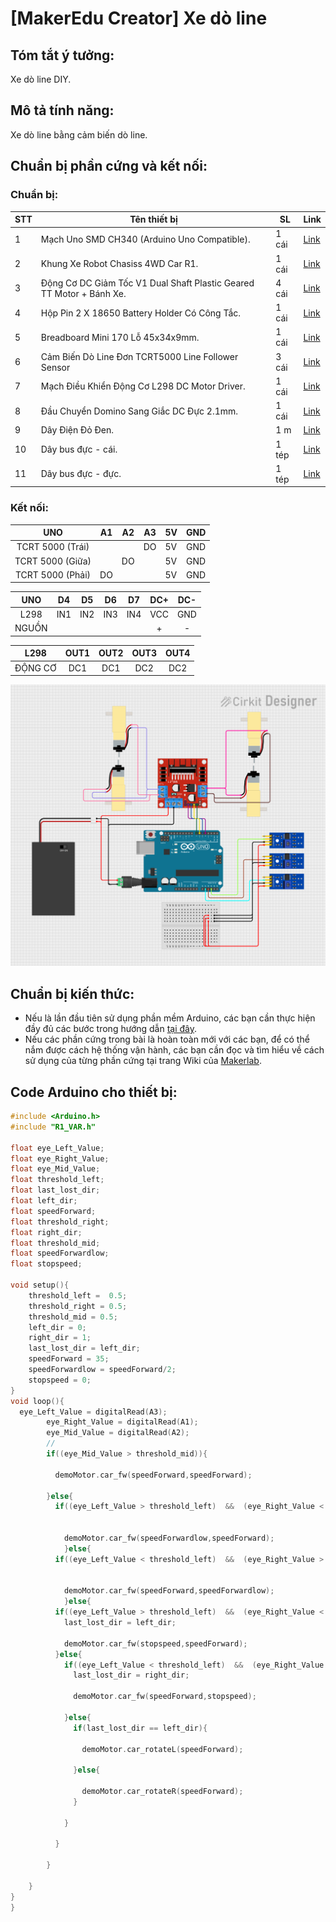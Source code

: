 # [MakerEdu Creator] Xe dò line
## Tóm tắt ý tưởng:
Xe dò line DIY.
## Mô tả tính năng:
Xe dò line bằng cảm biến dò line.
## Chuẩn bị phần cứng và kết nối:
### Chuẩn bị:

<table class="tg">
<thead>
  <tr>
    <th class="tg-baqh">STT</th>
    <th class="tg-baqh">Tên thiết bị </th>
    <th class="tg-baqh">SL</th>
    <th class="tg-baqh">Link</th>
  </tr>
</thead>
<tbody>
  <tr>
    <td class="tg-baqh">1</td>
    <td class="tg-73oq">Mạch Uno SMD CH340 (Arduino Uno Compatible).</td>
    <td class="tg-baqh">1 cái</td>
    <td class="tg-baqh"><a href="https://hshop.vn/products/arduino-uno-r3-smd-chip-don">Link</a></td>
  </tr>
  <tr>
    <td class="tg-baqh">2</td>
    <td class="tg-0lax">Khung Xe Robot Chasiss 4WD Car R1.</td>
    <td class="tg-baqh">1 cái</td>
    <td class="tg-baqh"><a href="https://hshop.vn/products/khung-xe-robot-chasiss-4wd-car-r1">Link</a></td>
  </tr>
  <tr>
    <td class="tg-baqh">3</td>
    <td class="tg-0lax">Động Cơ DC Giảm Tốc V1 Dual Shaft Plastic Geared TT Motor + Bánh Xe.</td>
    <td class="tg-baqh">4 cái</td>
    <td class="tg-baqh"><a href="https://hshop.vn/products/dong-co-dc-giamtoc-v1-1-48">Link</a></td>
  </tr>
  <tr>
    <td class="tg-baqh">4</td>
    <td class="tg-0lax">Hộp Pin 2 X 18650 Battery Holder Có Công Tắc.</td>
    <td class="tg-baqh">1 cái</td>
    <td class="tg-baqh"><a href="https://hshop.vn/products/hop-pin-2-co-18650-co-cong-tac">Link</a></td>
  </tr>
  <tr>
    <td class="tg-baqh">5</td>
    <td class="tg-0lax">Breadboard Mini 170 Lỗ 45x34x9mm.</td>
    <td class="tg-baqh">1 cái</td>
    <td class="tg-baqh"><a href="https://hshop.vn/products/test-board-cammini-35-x-47mm">Link</a></td>
  </tr>
  <tr>
    <td class="tg-baqh">6</td>
    <td class="tg-0lax">Cảm Biến Dò Line Đơn TCRT5000 Line Follower Sensor</td>
    <td class="tg-baqh">3 cái</td>
    <td class="tg-baqh"><a href="https://hshop.vn/products/cam-bien-do-line-don">Link</a></td>
  </tr>
  <tr>
    <td class="tg-baqh">7</td>
    <td class="tg-0lax">Mạch Điều Khiển Động Cơ L298 DC Motor Driver.</td>
    <td class="tg-baqh">1 cái</td>
    <td class="tg-baqh"><a href="https://hshop.vn/products/mach-dieu-khien-dong-co-dc-l298">Link</a></td>
  </tr>
  <tr>
    <td class="tg-baqh">8</td>
    <td class="tg-0lax">Đầu Chuyển Domino Sang Giắc DC Đực 2.1mm.</td>
    <td class="tg-baqh">1 cái</td>
    <td class="tg-baqh"><a href="https://hshop.vn/products/dau-chuyen-domino-sang-giac-dc-duc-2-1mm">Link</a></td>
  </tr>
  <tr>
    <td class="tg-baqh">9</td>
    <td class="tg-0lax">Dây Điện Đỏ Đen.</td>
    <td class="tg-baqh">1 m </td>
    <td class="tg-baqh"><a href="https://hshop.vn/products/day-dien-do-den">Link</a></td>
  </tr>
  <tr>
    <td class="tg-baqh">10</td>
    <td class="tg-0lax">Dây bus đực - cái.</td>
    <td class="tg-baqh">1 tép</td>
    <td class="tg-baqh"><a href="https://hshop.vn/products/day-camtest-board-duc-coi20cm40soi">Link</a></td>
  </tr>
  <tr>
    <td class="tg-0lax">11</td>
    <td class="tg-0lax">Dây bus đực - đực.</td>
    <td class="tg-0lax">1 tép</td>
    <td class="tg-0lax"><a href="https://hshop.vn/products/day-camtest-board-duc-duc-20cm40soi">Link</a></td>
  </tr>
</tbody>
</table>

### Kết nối:

| UNO              | A1  | A2  | A3  | 5V | GND |
|:----------------:|-----|-----|-----|----|-----|
| TCRT 5000 (Trái) |     |     | DO | 5V | GND |
| TCRT 5000 (Giữa) |     | DO |     | 5V | GND |
| TCRT 5000 (Phải) | DO |     |     | 5V | GND |

|  UNO  |  D4 |  D5 |  D6 |  D7 |  DC+ | DC- |
|:-----:|:---:|:---:|:---:|:---:|:----:|:---:|
|  L298 | IN1 | IN2 | IN3 | IN4 |  VCC | GND |
| NGUỒN |     |     |     |     |   +  |  -  |

|   L298   | OUT1 | OUT2 | OUT3 | OUT4 |
|:--------:|:----:|:----:|:----:|:----:|
| ĐỘNG CƠ  |  DC1 |  DC1 |  DC2 |  DC2 |

<img src="image/linetrackingv1.png">

## Chuẩn bị kiến thức:
- Nếu là lần đầu tiên sử dụng phần mềm Arduino, các bạn cần thực hiện đầy đủ các bước trong hướng dẫn <a href="https://wiki.makerlab.vn/index.php/H%C6%B0%E1%BB%9Bng_d%E1%BA%ABn_s%E1%BB%AD_d%E1%BB%A5ng_ph%E1%BA%A7n_m%E1%BB%81m_Arduino_v%E1%BB%9Bi_c%C3%A1c_m%E1%BA%A1ch_Vietduino_%2B_MakerEdu_Shield_for_Vietduino">tại đây</a>.
- Nếu các phần cứng trong bài là hoàn toàn mới với các bạn, để có thể nắm được cách hệ thống vận hành, các bạn cần đọc và tìm hiểu về cách sử dụng của từng phần cứng tại trang Wiki của <a href="https://wiki.makerlab.vn/index.php/Main_Page">Makerlab</a>.
 
## Code Arduino cho thiết bị:
```Cpp
#include <Arduino.h>
#include "R1_VAR.h"

float eye_Left_Value;
float eye_Right_Value;
float eye_Mid_Value;
float threshold_left;
float last_lost_dir;
float left_dir;
float speedForward;
float threshold_right;
float right_dir;
float threshold_mid;
float speedForwardlow;
float stopspeed;

void setup(){
    threshold_left =  0.5;
    threshold_right = 0.5;
    threshold_mid = 0.5;
    left_dir = 0;
    right_dir = 1;
    last_lost_dir = left_dir;
    speedForward = 35;
    speedForwardlow = speedForward/2;
    stopspeed = 0;
}
void loop(){
  eye_Left_Value = digitalRead(A3);
        eye_Right_Value = digitalRead(A1);
        eye_Mid_Value = digitalRead(A2);
        //
        if((eye_Mid_Value > threshold_mid)){

          demoMotor.car_fw(speedForward,speedForward);

        }else{
          if((eye_Left_Value > threshold_left)  &&  (eye_Right_Value < threshold_right) &&  (eye_Mid_Value > threshold_mid)){


            demoMotor.car_fw(speedForwardlow,speedForward);
            }else{
          if((eye_Left_Value < threshold_left)  &&  (eye_Right_Value > threshold_right) &&  (eye_Mid_Value > threshold_mid)){


            demoMotor.car_fw(speedForward,speedForwardlow);
            }else{
          if((eye_Left_Value > threshold_left)  &&  (eye_Right_Value < threshold_right) &&  (eye_Mid_Value < threshold_mid)){
            last_lost_dir = left_dir;

            demoMotor.car_fw(stopspeed,speedForward);
          }else{
            if((eye_Left_Value < threshold_left)  &&  (eye_Right_Value > threshold_right) &&  (eye_Mid_Value < threshold_mid)){
              last_lost_dir = right_dir;

              demoMotor.car_fw(speedForward,stopspeed);  

            }else{
              if(last_lost_dir == left_dir){

                demoMotor.car_rotateL(speedForward);

              }else{

                demoMotor.car_rotateR(speedForward);
              }

            }

          }

        }

    }
}
}
```
